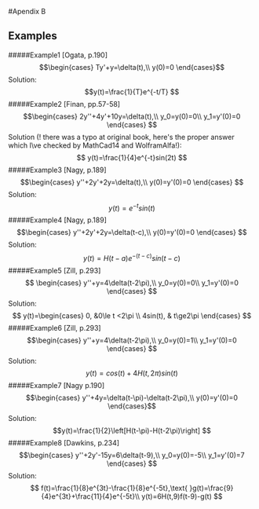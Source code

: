 #Apendix B
## Examples
#####Example1 [Ogata, p.190]
$$\begin{cases}
Ty'+y=\delta(t),\\
y(0)=0
\end{cases}$$
Solution:
$$y(t)=\frac{1}{T}e^{-t/T}
$$
#####Example2 [Finan, pp.57-58]
$$\begin{cases}
2y''+4y'+10y=\delta(t),\\
y_0=y(0)=0\\
y_1=y'(0)=0
\end{cases}
$$
Solution (! there was a typo at original book, here's the proper answer which I\ve checked by MathCad14 and WolframAlfa!):
$$
y(t)=\frac{1}{4}e^{-t}sin(2t)
$$
#####Example3 [Nagy, p.189]
$$\begin{cases}
y''+2y'+2y=\delta(t),\\
y(0)=y'(0)=0
\end{cases}
$$
Solution:
$$
y(t)=e^{-t}sin(t)
$$
#####Example4 [Nagy, p.189]
$$\begin{cases}
y''+2y'+2y=\delta(t-c),\\
y(0)=y'(0)=0
\end{cases}
$$
Solution:
$$
y(t)=H(t-a)e^{-(t-c)}sin(t-c)
$$
#####Example5 [Zill, p.293]
$$
\begin{cases}
y''+y=4\delta(t-2\pi),\\
y_0=y(0)=0\\
y_1=y'(0)=0
\end{cases}
$$
Solution:
$$
y(t)=\begin{cases}
0, &0\le t <2\pi \\
4sin(t), & t\ge2\pi
\end{cases}
$$
#####Example6 [Zill, p.293]
$$\begin{cases}
y''+y=4\delta(t-2\pi),\\
y_0=y(0)=1\\
y_1=y'(0)=0
\end{cases}
$$
Solution:
$$
y(t)=cos(t)+4H(t,2\pi)sin(t)
$$
#####Example7 [Nagy p.190]
$$\begin{cases}
y''+4y=\delta(t-\pi)-\delta(t-2\pi),\\
y(0)=y'(0)=0
\end{cases}$$
Solution:
$$y(t)=\frac{1}{2}\left[H(t-\pi)-H(t-2\pi)\right]
$$
#####Example8 [Dawkins, p.234]
$$\begin{cases}
y''+2y'-15y=6\delta(t-9),\\
y_0=y(0)=-5\\
y_1=y'(0)=7
\end{cases}
$$
Solution:
$$
f(t)=\frac{1}{8}e^{3t}-\frac{1}{8}e^{-5t},\text{ }g(t)=\frac{9}{4}e^{3t}+\frac{11}{4}e^{-5t}\\
y(t)=6H(t,9)f(t-9)-g(t)
$$

